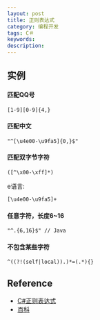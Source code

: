 ```yaml
---
layout: post
title: 正则表达式
category: 编程开发
tags: C＃
keywords: 
description: 
---
```


## 实例

#### 匹配QQ号


```
[1-9][0-9]{4,}
```

#### 匹配中文

```
"^[\u4e00-\u9fa5]{0,}$"
```

#### 匹配双字节字符

```
([^\x00-\xff]*)
```

e语言:

```
[\u4e00-\u9fa5]+
```

#### 任意字符，长度6~16

```
"^.{6,16}$" // Java
```

#### 不包含某些字符

```
^((?!(self|local)).)*=(.*){}
```

## Reference

* [C#正则表达式](http://www.wangqi.com/html/2006-12/9250.htm)
* [百科](http://baike.baidu.com/link?url=Nv5KijY8sH1IQkgObbiB6MkrK8Xb3i6xYbTRYK6lqy6CeBqm2PCEZO-2oYU0AuOT0rPb1QuOiR0Jk7pWFYaL0a)